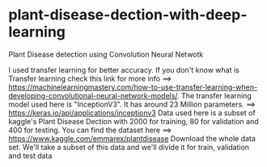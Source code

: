 # plant-disease-dection-with-deep-learning
Plant Disease detection using Convolution Neural Netwotk

I used transfer learning for better accuracy. If you don't know what is Transfer learning check this link for more info ==> https://machinelearningmastery.com/how-to-use-transfer-learning-when-developing-convolutional-neural-network-models/.
The transfer learning model used here is "InceptionV3". It has around 23 Million parameters. ==> https://keras.io/api/applications/inceptionv3
Data used here is a subset of kaggle's Plant Disease Dection with 2000 for training, 80 for validation and 400 for testing.
You can find the dataset here ==> https://www.kaggle.com/emmarex/plantdisease
Download the whole data set. We'll take a subset of this data and we'll divide it for train, validation and test data

